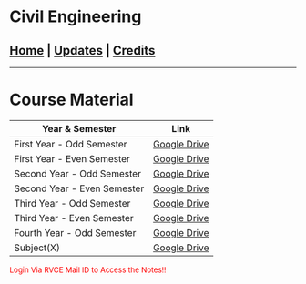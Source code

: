 # Civil Engineering

## [Home](../main/index.md) | [Updates](../main/updates.md) | [Credits](../main/credits.md)

---

# Course Material

| Year & Semester             | Link                                                                                                    |
| --------------------------- | ------------------------------------------------------------------------------------------------------- |
| First Year - Odd Semester   | [Google Drive](https://drive.google.com/drive/folders/1hm1G2uadL9x4Pg-W0f5MPmTXrQwkTpyj?usp=sharing)    |
| First Year - Even Semester  | [Google Drive](https://drive.google.com/drive/folders/1_Z1-BMy5xG8Xfa-6gLQCpTic8jWvgEeh?usp=share_link) |
| Second Year - Odd Semester  | [Google Drive](https://drive.google.com/drive/folders/1A6Onz7Mm9lqfNjliavcNu7aio7JaymZa?usp=sharing)    |
| Second Year - Even Semester | [Google Drive](https://drive.google.com/drive/folders/1LsVF-p4Ucc167B9FzFNycfeWJUWEnjYk?usp=sharing)    |
| Third Year - Odd Semester   | [Google Drive](https://drive.google.com/drive/folders/1jOJi_WWlDZ1SynAcpZp-JHxUg0ptEMH-?usp=sharing)    |
| Third Year - Even Semester  | [Google Drive](https://drive.google.com/drive/folders/1dXtoOwiYnWs6Q1T_gLrn0vSx1KP6Bot0?usp=sharing)    |
| Fourth Year - Odd Semester  | [Google Drive](https://drive.google.com/drive/folders/1J7uGGQaUslhfrSbIKaijt0QXDoYFodWo?usp=sharing)    |
| Subject(X)                  | [Google Drive](https://drive.google.com/drive/folders/1L-YbxHPef8suUHlcMrmdsxmgh8magCJJ?usp=share_link) |


<p style="color:red; font-size:small;">
  Login Via RVCE Mail ID to Access the Notes!!
</p>
